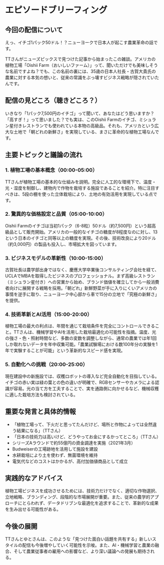 # エピソードブリーフィング

## 今回の配信について

えっ、イチゴ1パック50ドル！？ニューヨークで日本人が起こす農業革命の話です。

TTさんがニューズピックスで見つけた記事から始まったこの雑談。アメリカの植物工場「Oishii Farm（おいしいファーム）」って、聞いただけでも美味しそうな名前ですよね？でも、この名前の裏には、35歳の日本人社長・古賀大貴氏の農業に対する本気の想いと、従来の常識をぶっ壊すビジネス戦略が隠されていたんです。

## 配信の見どころ（聴きどころ？）
いきなり「1パック7,500円のイチゴ」って聞いて、あなたはどう思いますか？「高すぎ！」って思いました？でも実は、このOishii Farmのイチゴ、ミシュラン星付きレストランでも使われている本物の高級品。それも、アメリカという広大な土地で「朝どれの新鮮さ」を実現している、まさに革命的な植物工場なんです。

## 主要トピックと議論の流れ

### 1. 植物工場の基本概念（00:00-05:00）
TTさんが植物工場の基本的な仕組みを説明。完全に人工的な環境下で、温度・光・湿度を制御し、建物内で作物を栽培する施設であることを紹介。特に注目すべきは、5段の棚を使った立体栽培により、土地の有効活用を実現している点です。

### 2. 驚異的な価格設定と品質（05:00-10:00）
Oishii Farmのイチゴは当初1パック（6-8粒）50ドル（約7,500円）という超高級品として販売開始。アメリカの一般的なイチゴの糖度が8程度なのに対し、13という日本のイチゴと同等以上の糖度を実現。その後、技術改良により20ドル（約3,000円）の製品も投入し、市場拡大を図っています。

### 3. ビジネスモデルの革新性（10:00-15:00）
古賀社長は農学部出身ではなく、慶應大学卒業後コンサルティング会社を経て、UCLAでMBAを取得したビジネスのプロフェッショナル。まず高級レストラン（ミシュラン星付き）への営業から始め、ブランド価値を確立してから一般消費者向けに展開する戦略を採用。「朝どれ」新鮮野菜が手に入りにくいアメリカの事情を逆手に取り、ニューヨーク中心部から車で15分の立地で「究極の新鮮さ」を提供。

### 4. 技術革新とAI活用（15:00-20:00）
植物工場の最大の利点は、年間を通じて栽培条件を完全にコントロールできること。TTさんは、機械学習やAIを活用した栽培最適化の可能性を指摘。温度、光の強さ・色・照射時間など、多数の変数を調整しながら、通常の農業では年1回しか取れないデータを年中収集可能。「農業試験場における数100年分の実験を1年で実験することが可能」という革新的なスピード感を実現。

### 5. 自動化への挑戦（20:00-25:00）
現在建設中の新施設では、収穫ロボットの導入など完全自動化を目指している。イチゴの赤い実は緑の葉との色の違いが明確で、RGBセンサーやカメラによる認識が容易。光の当て方を工夫することで、実を通路側に向かせるなど、機械収穫に適した栽培方法も検討されている。

## 重要な発言と具体的情報
- 「植物工場って、下火だと思ってたんだけど、場所と作物によっては全然違う結果になる」（TTさん）
- 「日本の技術力は高いけど、どうやってお金にするかってところ」（TTさん）
- シリーズAラウンドで約55億円の資金調達を実施（2021年3月）
- Budweiserの工場跡地を活用して施設を建設
- 水耕栽培により土を使わず、無菌環境を維持
- 電気代などのコストはかかるが、高付加価値商品として成立

## 実践的なアドバイス
植物工場ビジネスを成功させるためには、技術力だけでなく、適切な作物選択、立地戦略、ブランディング、段階的な市場展開が重要。また、従来の農学的アプローチにとらわれず、データドリブンな最適化を追求することで、革新的な成果を生み出せる可能性がある。

## 今後の展開
TTさんとゆとさんは、このような「見つけた面白い話題を共有する」新しいスタイルの配信も今後増やしていく可能性を示唆。また、AI・機械学習と農業の融合、そして農業従事者の雇用への影響など、より深い議論への発展も期待される。